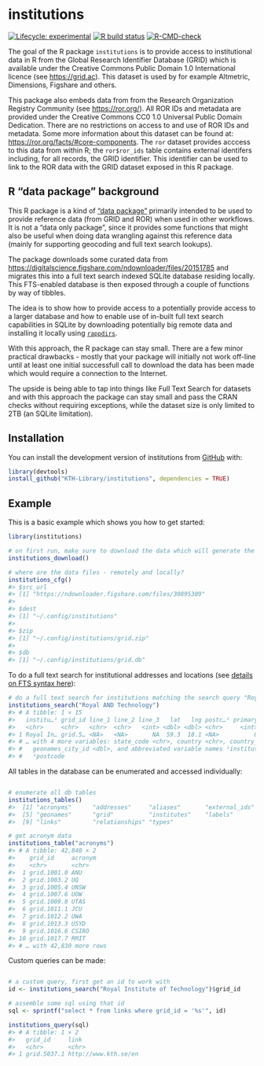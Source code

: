 
<!-- README.md is generated from README.Rmd. Please edit that file -->

# institutions

<!-- badges: start -->

[![Lifecycle:
experimental](https://img.shields.io/badge/lifecycle-experimental-orange.svg)](https://www.tidyverse.org/lifecycle/#experimental)
[![R build
status](https://github.com/KTH-Library/institutions/workflows/R-CMD-check/badge.svg)](https://github.com/KTH-Library/institutions/actions)
[![R-CMD-check](https://github.com/KTH-Library/institutions/actions/workflows/R-CMD-check.yaml/badge.svg)](https://github.com/KTH-Library/institutions/actions/workflows/R-CMD-check.yaml)
<!-- badges: end -->

The goal of the R package `institutions` is to provide access to
institutional data in R from the Global Research Identifier Database
(GRID) which is available under the Creative Commons Public Domain 1.0
International licence (see <https://grid.ac>). This dataset is used by
for example Altmetric, Dimensions, Figshare and others.

This package also embeds data from from the Research Organization
Registry Community (see <https://ror.org/>). All ROR IDs and metadata
are provided under the Creative Commons CC0 1.0 Universal Public Domain
Dedication. There are no restrictions on access to and use of ROR IDs
and metadata. Some more information about this dataset can be found at:
<https://ror.org/facts/#core-components>. The `ror` dataset provides
acccess to this data from within R; the `ror$ror_ids` table contains
external identifers including, for all records, the GRID identifier.
This identifier can be used to link to the ROR data with the GRID
dataset exposed in this R package.

## R “data package” background

This R package is a kind of [“data
package”](https://r-pkgs.org/data.html#data-data) primarily intended to
be used to provide reference data (from GRID and ROR) when used in other
workflows. It is not a “data only package”, since it provides some
functions that might also be useful when doing data wrangling against
this reference data (mainly for supporting geocoding and full text
search lookups).

The package downloads some curated data from
<https://digitalscience.figshare.com/ndownloader/files/20151785> and
migrates this into a full text search indexed SQLite database residing
locally. This FTS-enabled database is then exposed through a couple of
functions by way of tibbles.

The idea is to show how to provide access to a potentially provide
access to a larger database and how to enable use of in-built full text
search capabilities in SQLite by downloading potentially big remote data
and installing it locally using
[`rappdirs`](https://rdrr.io/cran/rappdirs/).

With this approach, the R package can stay small. There are a few minor
practical drawbacks - mostly that your package will initially not work
off-line until at least one initial successfull call to download the
data has been made which would require a connection to the Internet.

The upside is being able to tap into things like Full Text Search for
datasets and with this approach the package can stay small and pass the
CRAN checks without requiring exceptions, while the dataset size is only
limited to 2TB (an SQLite limitation).

## Installation

You can install the development version of institutions from
[GitHub](https://github.com/KTH-Library/institutions) with:

``` r
library(devtools)
install_github("KTH-Library/institutions", dependencies = TRUE)
```

## Example

This is a basic example which shows you how to get started:

``` r
library(institutions)

# on first run, make sure to download the data which will generate the SQLite db 
institutions_download()

# where are the data files - remotely and locally?
institutions_cfg()
#> $src_url
#> [1] "https://ndownloader.figshare.com/files/30895309"
#> 
#> $dest
#> [1] "~/.config/institutions"
#> 
#> $zip
#> [1] "~/.config/institutions/grid.zip"
#> 
#> $db
#> [1] "~/.config/institutions/grid.db"
```

To do a full text search for institutional addresses and locations (see
[details on FTS syntax
here](https://www.sqlite.org/fts5.html#full_text_query_syntax)):

``` r
# do a full text search for institutions matching the search query "Royal AND Technology
institutions_search("Royal AND Technology")
#> # A tibble: 1 × 15
#>   institu…¹ grid_id line_1 line_2 line_3   lat   lng postc…² primary city  state
#>   <chr>     <chr>   <chr>  <chr>   <int> <dbl> <dbl> <chr>     <int> <chr> <chr>
#> 1 Royal In… grid.5… <NA>   <NA>       NA  59.3  18.1 <NA>          0 Stoc… <NA> 
#> # … with 4 more variables: state_code <chr>, country <chr>, country_code <chr>,
#> #   geonames_city_id <dbl>, and abbreviated variable names ¹​institutes,
#> #   ²​postcode
```

All tables in the database can be enumerated and accessed individually:

``` r

# enumerate all db tables
institutions_tables()
#>  [1] "acronyms"      "addresses"     "aliases"       "external_ids" 
#>  [5] "geonames"      "grid"          "institutes"    "labels"       
#>  [9] "links"         "relationships" "types"

# get acronym data
institutions_table("acronyms")
#> # A tibble: 42,840 × 2
#>    grid_id     acronym
#>    <chr>       <chr>  
#>  1 grid.1001.0 ANU    
#>  2 grid.1003.2 UQ     
#>  3 grid.1005.4 UNSW   
#>  4 grid.1007.6 UOW    
#>  5 grid.1009.8 UTAS   
#>  6 grid.1011.1 JCU    
#>  7 grid.1012.2 UWA    
#>  8 grid.1013.3 USYD   
#>  9 grid.1016.6 CSIRO  
#> 10 grid.1017.7 RMIT   
#> # … with 42,830 more rows
```

Custom queries can be made:

``` r

# a custom query, first get an id to work with
id <- institutions_search("Royal Institute of Technology")$grid_id

# assemble some sql using that id
sql <- sprintf("select * from links where grid_id = '%s'", id)

institutions_query(sql)
#> # A tibble: 1 × 2
#>   grid_id     link                
#>   <chr>       <chr>               
#> 1 grid.5037.1 http://www.kth.se/en
```
